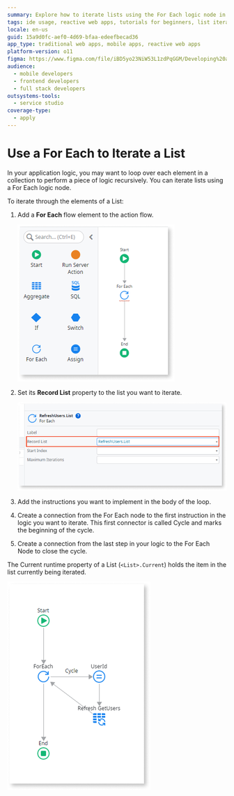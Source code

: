 ```yaml
---
summary: Explore how to iterate lists using the For Each logic node in OutSystems 11 (O11).
tags: ide usage, reactive web apps, tutorials for beginners, list iteration, logic loops
locale: en-us
guid: 15a9d0fc-aef0-4d69-bfaa-edeefbecad36
app_type: traditional web apps, mobile apps, reactive web apps
platform-version: o11
figma: https://www.figma.com/file/iBD5yo23NiW53L1zdPqGGM/Developing%20an%20Application?node-id=266:9
audience:
  - mobile developers
  - frontend developers
  - full stack developers
outsystems-tools:
  - service studio
coverage-type:
  - apply
---
```


# Use a For Each to Iterate a List

In your application logic, you may want to loop over each element in a collection to perform a piece of logic recursively. You can iterate lists using a For Each logic node.

To iterate through the elements of a List:

1. Add a **For Each** flow element to the action flow.

    ![Screenshot showing how to add a For Each flow element to the action flow](images/for-each-1-ss.png "Adding a For Each Element")
   
1. Set its **Record List** property to the list you want to iterate.

    ![Screenshot demonstrating setting the Record List property for the For Each element](images/for-each-2-ss.png "Setting the Record List Property")
1. Add the instructions you want to implement in the body of the loop. 
1. Create a connection from the For Each node to the first instruction in the logic you want to iterate. This first connector is called Cycle and marks the beginning of the cycle. 
1. Create a connection from the last step in your logic to the For Each Node to close the cycle. 

The Current runtime property of a List (`<List>.Current`) holds the item in the list currently being iterated. 

![Diagram illustrating the connections in a For Each loop with Cycle and Current runtime property](images/for-each.png "For Each Loop Connections")

